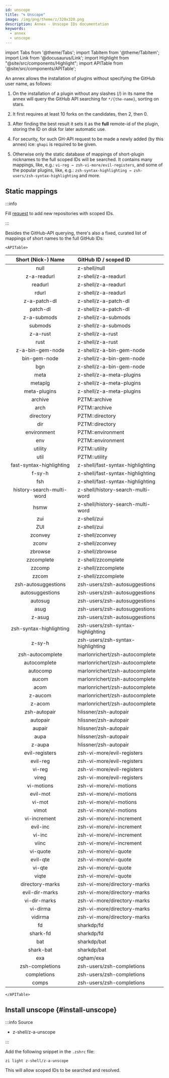 ```yaml
---
id: unscope
title: "🌀 Unscope"
image: /img/png/theme/z/320x320.png
description: Annex - Unscope IDs documentation
keywords:
  - annex
  - unscope
---
```


<!-- @format -->

<!-- TODO: Include image/video/code examples. -->

import Tabs from '@theme/Tabs'; import TabItem from '@theme/TabItem'; import Link from '@docusaurus/Link'; import Highlight from "@site/src/components/Highlight"; import APITable from '@site/src/components/APITable';

An annex allows the installation of plugins without specifying the GitHub user name, as follows:

1. On the installation of a plugin without any slashes (/) in its name the annex will query the GitHub API searching for `*/{the-name}`, sorting on stars.

2. It first requires at least 10 forks on the candidates, then 2, then 0.

3. After finding the best result it sets it as the **full** remote-id of the plugin, storing the ID on disk for later automatic use.

4. For security, for such GH-API request to be made a newly added (by this annex) ice: `ghapi` is required to be given.

5. Otherwise only the static database of mappings of short-plugin nicknames to the full scoped IDs will be searched. It contains many mappings, like, e.g.: `vi-reg → zsh-vi-more/evil-registers`, and some of the popular plugins, like, e.g.: `zsh-syntax-highlighting → zsh-users/zsh-syntax-highlighting` and more.

## Static mappings

:::info

Fill [request](https://github.com/z-shell/z-a-unscope/issues/new/choose) to add new repositories with scoped IDs.

:::

Besides the GitHub-API querying, there's also a fixed, curated list of mappings of short names to the full GitHub IDs:

```mdx-code-block
<APITable>
```

|                               Short (Nick-) Name                                | GitHub ID / scoped ID             |
| :-----------------------------------------------------------------------------: | :-------------------------------- |
|           <Highlight color="var(--ifm-color-info)"> null </Highlight>           | z-shell/null                      |
|       <Highlight color="var(--ifm-color-info)"> z-a-readurl </Highlight>        | z-shell/z-a-readurl               |
|         <Highlight color="var(--ifm-color-info)"> readurl </Highlight>          | z-shell/z-a-readurl               |
|          <Highlight color="var(--ifm-color-info)"> rdurl </Highlight>           | z-shell/z-a-readurl               |
|       <Highlight color="var(--ifm-color-info)"> z-a-patch-dl </Highlight>       | z-shell/z-a-patch-dl              |
|         <Highlight color="var(--ifm-color-info)"> patch-dl </Highlight>         | z-shell/z-a-patch-dl              |
|       <Highlight color="var(--ifm-color-info)"> z-a-submods </Highlight>        | z-shell/z-a-submods               |
|         <Highlight color="var(--ifm-color-info)"> submods </Highlight>          | z-shell/z-a-submods               |
|         <Highlight color="var(--ifm-color-info)"> z-a-rust </Highlight>         | z-shell/z-a-rust                  |
|           <Highlight color="var(--ifm-color-info)"> rust </Highlight>           | z-shell/z-a-rust                  |
|     <Highlight color="var(--ifm-color-info)"> z-a-bin-gem-node </Highlight>     | z-shell/z-a-bin-gem-node          |
|       <Highlight color="var(--ifm-color-info)"> bin-gem-node </Highlight>       | z-shell/z-a-bin-gem-node          |
|           <Highlight color="var(--ifm-color-info)"> bgn </Highlight>            | z-shell/z-a-bin-gem-node          |
|           <Highlight color="var(--ifm-color-info)"> meta </Highlight>           | z-shell/z-a-meta-plugins          |
|         <Highlight color="var(--ifm-color-info)"> metaplg </Highlight>          | z-shell/z-a-meta-plugins          |
|       <Highlight color="var(--ifm-color-info)"> meta-plugins </Highlight>       | z-shell/z-a-meta-plugins          |
|         <Highlight color="var(--ifm-color-info)"> archive </Highlight>          | PZTM::archive                     |
|           <Highlight color="var(--ifm-color-info)"> arch </Highlight>           | PZTM::archive                     |
|        <Highlight color="var(--ifm-color-info)"> directory </Highlight>         | PZTM::directory                   |
|           <Highlight color="var(--ifm-color-info)"> dir </Highlight>            | PZTM::directory                   |
|       <Highlight color="var(--ifm-color-info)"> environment </Highlight>        | PZTM::environment                 |
|           <Highlight color="var(--ifm-color-info)"> env </Highlight>            | PZTM::environment                 |
|         <Highlight color="var(--ifm-color-info)"> utility </Highlight>          | PZTM::utility                     |
|           <Highlight color="var(--ifm-color-info)"> util </Highlight>           | PZTM::utility                     |
| <Highlight color="var(--ifm-color-info)">fast-syntax-highlighting </Highlight>  | z-shell/fast-syntax-highlighting  |
|          <Highlight color="var(--ifm-color-info)"> f-sy-h </Highlight>          | z-shell/fast-syntax-highlighting  |
|           <Highlight color="var(--ifm-color-info)"> fsh </Highlight>            | z-shell/fast-syntax-highlighting  |
| <Highlight color="var(--ifm-color-info)">history-search-multi-word </Highlight> | z-shell/history-search-multi-word |
|           <Highlight color="var(--ifm-color-info)"> hsmw </Highlight>           | z-shell/history-search-multi-word |
|           <Highlight color="var(--ifm-color-info)"> zui </Highlight>            | z-shell/zui                       |
|           <Highlight color="var(--ifm-color-info)"> ZUI </Highlight>            | z-shell/zui                       |
|         <Highlight color="var(--ifm-color-info)"> zconvey </Highlight>          | z-shell/zconvey                   |
|          <Highlight color="var(--ifm-color-info)"> zconv </Highlight>           | z-shell/zconvey                   |
|         <Highlight color="var(--ifm-color-info)"> zbrowse </Highlight>          | z-shell/zbrowse                   |
|        <Highlight color="var(--ifm-color-info)"> zzcomplete </Highlight>        | z-shell/zzcomplete                |
|          <Highlight color="var(--ifm-color-info)"> zzcomp </Highlight>          | z-shell/zzcomplete                |
|          <Highlight color="var(--ifm-color-info)"> zzcom </Highlight>           | z-shell/zzcomplete                |
|   <Highlight color="var(--ifm-color-info)"> zsh-autosuggestions </Highlight>    | zsh-users/zsh-autosuggestions     |
|     <Highlight color="var(--ifm-color-info)"> autosuggestions </Highlight>      | zsh-users/zsh-autosuggestions     |
|         <Highlight color="var(--ifm-color-info)"> autosug </Highlight>          | zsh-users/zsh-autosuggestions     |
|           <Highlight color="var(--ifm-color-info)"> asug </Highlight>           | zsh-users/zsh-autosuggestions     |
|          <Highlight color="var(--ifm-color-info)"> z-asug </Highlight>          | zsh-users/zsh-autosuggestions     |
| <Highlight color="var(--ifm-color-info)"> zsh-syntax-highlighting </Highlight>  | zsh-users/zsh-syntax-highlighting |
|          <Highlight color="var(--ifm-color-info)"> z-sy-h </Highlight>          | zsh-users/zsh-syntax-highlighting |
|     <Highlight color="var(--ifm-color-info)"> zsh-autocomplete </Highlight>     | marlonrichert/zsh-autocomplete    |
|       <Highlight color="var(--ifm-color-info)"> autocomplete </Highlight>       | marlonrichert/zsh-autocomplete    |
|         <Highlight color="var(--ifm-color-info)"> autocomp </Highlight>         | marlonrichert/zsh-autocomplete    |
|          <Highlight color="var(--ifm-color-info)"> aucom </Highlight>           | marlonrichert/zsh-autocomplete    |
|           <Highlight color="var(--ifm-color-info)"> acom </Highlight>           | marlonrichert/zsh-autocomplete    |
|         <Highlight color="var(--ifm-color-info)"> z-aucom </Highlight>          | marlonrichert/zsh-autocomplete    |
|          <Highlight color="var(--ifm-color-info)"> z-acom </Highlight>          | marlonrichert/zsh-autocomplete    |
|       <Highlight color="var(--ifm-color-info)"> zsh-autopair </Highlight>       | hlissner/zsh-autopair             |
|         <Highlight color="var(--ifm-color-info)"> autopair </Highlight>         | hlissner/zsh-autopair             |
|          <Highlight color="var(--ifm-color-info)"> aupair </Highlight>          | hlissner/zsh-autopair             |
|           <Highlight color="var(--ifm-color-info)"> aupa </Highlight>           | hlissner/zsh-autopair             |
|          <Highlight color="var(--ifm-color-info)"> z-aupa </Highlight>          | hlissner/zsh-autopair             |
|      <Highlight color="var(--ifm-color-info)"> evil-registers </Highlight>      | zsh-vi-more/evil-registers        |
|         <Highlight color="var(--ifm-color-info)"> evil-reg </Highlight>         | zsh-vi-more/evil-registers        |
|          <Highlight color="var(--ifm-color-info)"> vi-reg </Highlight>          | zsh-vi-more/evil-registers        |
|          <Highlight color="var(--ifm-color-info)"> vireg </Highlight>           | zsh-vi-more/evil-registers        |
|        <Highlight color="var(--ifm-color-info)"> vi-motions </Highlight>        | zsh-vi-more/vi-motions            |
|         <Highlight color="var(--ifm-color-info)"> evil-mot </Highlight>         | zsh-vi-more/vi-motions            |
|          <Highlight color="var(--ifm-color-info)"> vi-mot </Highlight>          | zsh-vi-more/vi-motions            |
|          <Highlight color="var(--ifm-color-info)"> vimot </Highlight>           | zsh-vi-more/vi-motions            |
|       <Highlight color="var(--ifm-color-info)"> vi-increment </Highlight>       | zsh-vi-more/vi-increment          |
|         <Highlight color="var(--ifm-color-info)"> evil-inc </Highlight>         | zsh-vi-more/vi-increment          |
|          <Highlight color="var(--ifm-color-info)"> vi-inc </Highlight>          | zsh-vi-more/vi-increment          |
|          <Highlight color="var(--ifm-color-info)"> viinc </Highlight>           | zsh-vi-more/vi-increment          |
|         <Highlight color="var(--ifm-color-info)"> vi-quote </Highlight>         | zsh-vi-more/vi-quote              |
|         <Highlight color="var(--ifm-color-info)"> evil-qte </Highlight>         | zsh-vi-more/vi-quote              |
|          <Highlight color="var(--ifm-color-info)"> vi-qte </Highlight>          | zsh-vi-more/vi-quote              |
|          <Highlight color="var(--ifm-color-info)"> viqte </Highlight>           | zsh-vi-more/vi-quote              |
|     <Highlight color="var(--ifm-color-info)"> directory-marks </Highlight>      | zsh-vi-more/directory-marks       |
|      <Highlight color="var(--ifm-color-info)"> evil-dir-marks </Highlight>      | zsh-vi-more/directory-marks       |
|       <Highlight color="var(--ifm-color-info)"> vi-dir-marks </Highlight>       | zsh-vi-more/directory-marks       |
|         <Highlight color="var(--ifm-color-info)"> vi-dirma </Highlight>         | zsh-vi-more/directory-marks       |
|         <Highlight color="var(--ifm-color-info)"> vidirma </Highlight>          | zsh-vi-more/directory-marks       |
|            <Highlight color="var(--ifm-color-info)"> fd </Highlight>            | sharkdp/fd                        |
|         <Highlight color="var(--ifm-color-info)"> shark-fd </Highlight>         | sharkdp/fd                        |
|           <Highlight color="var(--ifm-color-info)"> bat </Highlight>            | sharkdp/bat                       |
|        <Highlight color="var(--ifm-color-info)"> shark-bat </Highlight>         | sharkdp/bat                       |
|           <Highlight color="var(--ifm-color-info)"> exa </Highlight>            | ogham/exa                         |
|     <Highlight color="var(--ifm-color-info)"> zsh-completions </Highlight>      | zsh-users/zsh-completions         |
|       <Highlight color="var(--ifm-color-info)"> completions </Highlight>        | zsh-users/zsh-completions         |
|          <Highlight color="var(--ifm-color-info)"> comps </Highlight>           | zsh-users/zsh-completions         |

```mdx-code-block
</APITable>
```

## Install unscope {#install-unscope}

:::info Source

- <Link className="github-link" href="https://github.com/z-shell/z-a-unscope">z-shell/z-a-unscope</Link>

:::

<Tabs>
  <TabItem value="default" label="Default" default>

Add the following snippet in the `.zshrc` file:

```shell
zi light z-shell/z-a-unscope
```

</TabItem>
</Tabs>

This will allow scoped IDs to be searched and resolved.
